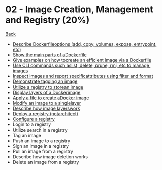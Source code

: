 # 02 - Image Creation, Management and Registry (20%)

[Back](../ReadMe.md)

+ [Describe ​​Dockerfile ​​options​​ (add, copy, volumes, expose, entrypoint, etc)](./describe-dockerfile-options.md)
+ [Show​ ​the ​​main ​​parts ​​of ​​a ​​Dockerfile](./dockerfile-main-parts.md)
+ [Give​ ​examples​ ​on ​​how ​​to ​​create an efficient image via a Dockerfile](./dockerfile-efficient-image.md)
+ [Use ​​CLI ​​commands ​​such ​​as ​​list, ​​delete, ​​prune,​ ​rmi,​​ etc ​​to ​​manage ​​images](./cli-commands-manage-images.md)
+ [Inspect ​​images ​​and ​​report​​ specific​​ attributes ​​using ​​filter ​​and ​​format](./filter-and-format.md)
+ [Demonstrate​​ tagging ​​an ​​image](./tagging-image.md)
+ [Utilize​​ a ​​registry ​​to ​​store​ ​an ​​image](./registry-to-store-image.md)
+ [Display​​ layers​ ​of ​a​ ​Docker ​​image](./layers-of-docker-image.md)
+ [Apply​ ​a ​​file ​​to ​​create ​​a ​​Docker ​​image](./apply-file-docker-image.md)
+ [Modify​​ an ​​image ​​to ​​a ​​single ​​layer](./modify-image-single-layer.md)
+ [Describe​ ​how ​​image​​ layers​​ work](./how-image-layers-work.md)
+ [Deploy​​ a ​​registry​ ​(not ​​architect)](./deploy-a-registry.md)
+ [Configure​​ a ​​registry](./configure-registry.md)
+ Log​​in to ​​a ​​registry
+ Utilize​​ search​ ​in ​​a ​​registry
+ Tag​ ​an ​​image
+ Push ​​an ​​image ​​to ​​a ​​registry
+ Sign​ ​an ​​image ​​in ​​a ​​registry
+ Pull​​ an ​​image ​​from ​​a ​​registry
+ Describe ​​how ​​image ​​deletion​ ​works
+ Delete ​​an ​​image​​ from ​​a ​​registry
